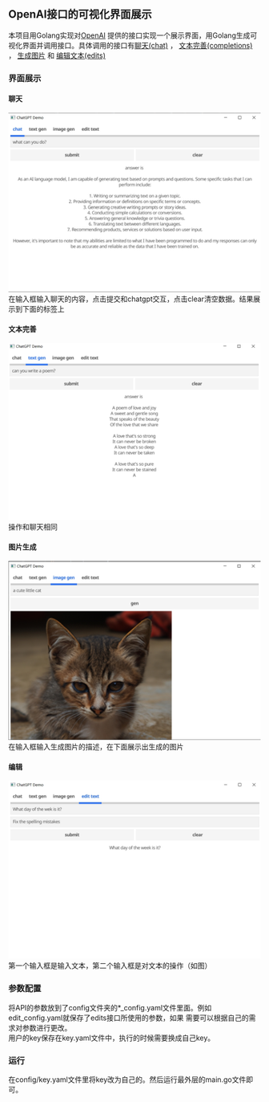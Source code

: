 ## OpenAI接口的可视化界面展示
本项目用Golang实现对[OpenAI](https://platform.openai.com/docs/api-reference/introduction) 提供的接口实现一个展示界面，用Golang生成可视化界面并调用接口。具体调用的接口有[聊天(chat)](https://platform.openai.com/docs/api-reference/chat) ，
[文本完善(completions)](https://platform.openai.com/docs/api-reference/completions) ，
[生成图片](https://platform.openai.com/docs/api-reference/images) 和
[编辑文本(edits)](https://platform.openai.com/docs/api-reference/edits) <br>
### 界面展示
#### 聊天
![本地路径](doc/img/chat.jpg "聊天界面展示")
在输入框输入聊天的内容，点击提交和chatgpt交互，点击clear清空数据。结果展示到下面的标签上
#### 文本完善
![本地路径](doc/img/completion.jpeg "文本界面展示")
操作和聊天相同
#### 图片生成
![本地路径](doc/img/image.jpg "生成图片界面展示")
在输入框输入生成图片的描述，在下面展示出生成的图片
#### 编辑
![本地路径](doc/img/edit.jpeg "编辑界面展示")
第一个输入框是输入文本，第二个输入框是对文本的操作（如图）
### 参数配置
将API的参数放到了config文件夹的*_config.yaml文件里面。例如edit_config.yaml就保存了edits接口所使用的参数，如果
需要可以根据自己的需求对参数进行更改。<br>
用户的key保存在key.yaml文件中，执行的时候需要换成自己key。

### 运行
在config/key.yaml文件里将key改为自己的。然后运行最外层的main.go文件即可。

